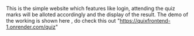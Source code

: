 This is the simple website which features like login, attending the quiz marks will be alloted accordingly and the display of the result.
The demo of the working is shown here , do check this out "https://quixfrontend-1.onrender.com/quiz"
